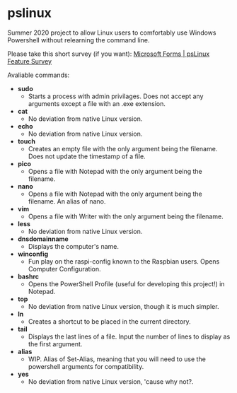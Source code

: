 # pslinux
Summer 2020 project to allow Linux users to comfortably use Windows Powershell without relearning the command line.


Please take this short survey (if you want): <a href="https://forms.office.com/Pages/ResponsePage.aspx?id=YJmPXVzLYEKh9M8Osiq6NnBuWPZqA_RGpDA6KN7De4ZUQkVVUzVUMVZPVVhOTFBQVTZRSVNCSTJXVy4u">Microsoft Forms | psLinux Feature Survey</a>

Avaliable commands:
- **sudo**
  <ul><li>Starts a process with admin privilages. Does not accept any arguments except a file with an .exe extension.</li></ul>
- **cat**
  <ul><li>No deviation from native Linux version.</li></ul>
- **echo**
  <ul><li>No deviation from native Linux version.</li></ul>
- **touch**
  <ul><li>Creates an empty file with the only argument being the filename. Does not update the timestamp of a file.</li></ul>
- **pico**
  <ul><li>Opens a file with Notepad with the only argument being the filename.</li></ul>
- **nano**
  <ul><li>Opens a file with Notepad with the only argument being the filename. An alias of nano.</li></ul>
- **vim**
  <ul><li>Opens a file with Writer with the only argument being the filename.</li></ul>
- **less**
  <ul><li>No deviation from native Linux version.</li></ul>
- **dnsdomainname**
  <ul><li>Displays the computer's name.</li></ul>
- **winconfig**
   <ul><li>Fun play on the raspi-config known to the Raspbian users. Opens Computer Configuration.</li></ul>
- **bashrc**
   <ul><li>Opens the PowerShell Profile (useful for developing this project!) in Notepad.</li></ul>
- **top**
  <ul><li>No deviation from native Linux version, though it is much simpler.</li></ul>
- **ln**
   <ul><li>Creates a shortcut to be placed in the current directory.</li></ul>
- **tail**
  <ul><li>Displays the last lines of a file. Input the number of lines to display as the first argument.</li></ul>
- **alias**
  <ul><li>WIP. Alias of Set-Alias, meaning that you will need to use the powershell arguments for compatibility.</li></ul>
- **yes**
  <ul><li>No deviation from native Linux version, 'cause why not?.</li></ul>
